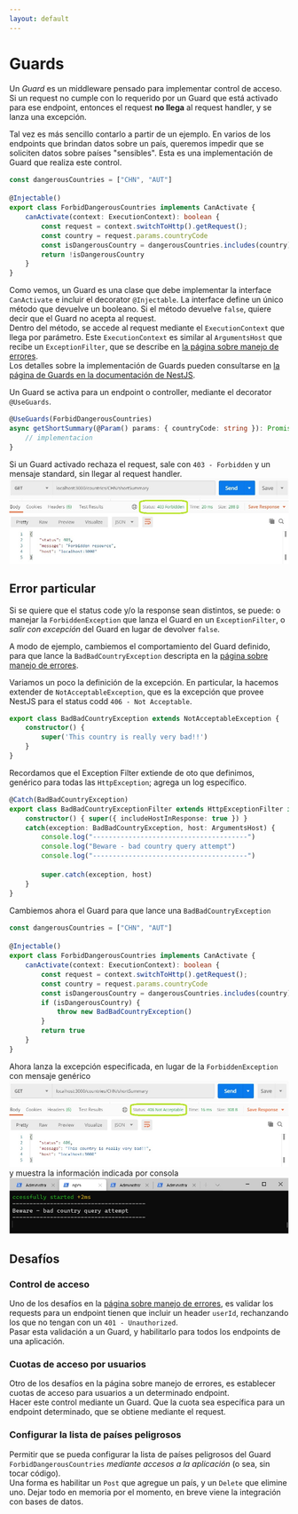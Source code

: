 ```yaml
---
layout: default
---
```


# Guards

Un _Guard_ es un middleware pensado para implementar control de acceso. Si un request no cumple con lo requerido por un Guard que está activado para ese endpoint, entonces el request **no llega** al request handler, y se lanza una excepción.

Tal vez es más sencillo contarlo a partir de un ejemplo. En varios de los endpoints que brindan datos sobre un país, queremos impedir que se soliciten datos sobre países "sensibles".
Esta es una implementación de Guard que realiza este control.
``` typescript
const dangerousCountries = ["CHN", "AUT"]

@Injectable()
export class ForbidDangerousCountries implements CanActivate {
    canActivate(context: ExecutionContext): boolean {
        const request = context.switchToHttp().getRequest();
        const country = request.params.countryCode
        const isDangerousCountry = dangerousCountries.includes(country)
        return !isDangerousCountry
    }
}
``` 
Como vemos, un Guard es una clase que debe implementar la interface `CanActivate` e incluir el decorator `@Injectable`. La interface define un único método que devuelve un booleano. Si el método devuelve `false`, quiere decir que el Guard no acepta al request.  
Dentro del método, se accede al request mediante el `ExecutionContext` que llega por parámetro. Este `ExecutionContext` es similar al `ArgumentsHost` que recibe un `ExceptionFilter`, que se describe en [la página sobre manejo de errores](./manejo-de-errores).  
Los detalles sobre la implementación de Guards pueden consultarse en [la página de Guards en la documentación de NestJS](https://docs.nestjs.com/guards).

Un Guard se activa para un endpoint o controller, mediante el decorator `@UseGuards`.
``` typescript
@UseGuards(ForbidDangerousCountries)
async getShortSummary(@Param() params: { countryCode: string }): Promise<CountryShortSummary> {
    // implementacion
}
```

Si un Guard activado rechaza el request, sale con `403 - Forbidden` y un mensaje standard, sin llegar al request handler.
![error con guard que devuelve false](./images/guard-standard-error.jpg)

## Error particular

Si se quiere que el status code y/o la response sean distintos, se puede: o manejar la `ForbiddenException` que lanza el Guard en un `ExceptionFilter`, o _salir con excepción_ del Guard en lugar de devolver `false`.

A modo de ejemplo, cambiemos el comportamiento del Guard definido, para que lance la `BadBadCountryException` descripta en la [página sobre manejo de errores](./manejo-de-errores).

Variamos un poco la definición de la excepción. En particular, la hacemos extender de `NotAcceptableException`, que es la excepción que provee NestJS para el status codd `406 - Not Acceptable`.
``` typescript
export class BadBadCountryException extends NotAcceptableException {
    constructor() {
        super('This country is really very bad!!')
    }
}
```

Recordamos que el Exception Filter extiende de oto que definimos, genérico para todas las `HttpException`; agrega un log específico.
``` typescript
@Catch(BadBadCountryException)
export class BadBadCountryExceptionFilter extends HttpExceptionFilter implements ExceptionFilter<BadBadCountryException> {
    constructor() { super({ includeHostInResponse: true }) }
    catch(exception: BadBadCountryException, host: ArgumentsHost) {
        console.log("---------------------------------------")
        console.log("Beware - bad country query attempt")
        console.log("---------------------------------------")

        super.catch(exception, host)
    }
}
```

Cambiemos ahora el Guard para que lance una `BadBadCountryException`
``` typescript
const dangerousCountries = ["CHN", "AUT"]

@Injectable()
export class ForbidDangerousCountries implements CanActivate {
    canActivate(context: ExecutionContext): boolean {
        const request = context.switchToHttp().getRequest();
        const country = request.params.countryCode
        const isDangerousCountry = dangerousCountries.includes(country)
        if (isDangerousCountry) {
            throw new BadBadCountryException()
        }
        return true
    }
}
``` 

Ahora lanza la excepción especificada, en lugar de la `ForbiddenException` con mensaje genérico
![error con guard que que lanza excepción específica](./images/guard-custom-error.jpg)
y muestra la información indicada por consola
![consola con guard que que lanza excepción específica](./images/guard-custom-error-console.jpg)


## Desafíos

### Control de acceso
Uno de los desafíos en la [página sobre manejo de errores](./manejo-de-errores), es validar los requests para un endpoint tienen que incluir un header `userId`, rechanzando los que no tengan con un `401 - Unauthorized`.  
Pasar esta validación a un Guard, y habilitarlo para todos los endpoints de una aplicación.

### Cuotas de acceso por usuarios
Otro de los desafíos en la página sobre manejo de errores, es establecer cuotas de acceso para usuarios a un determinado endpoint.  
Hacer este control mediante un Guard. Que la cuota sea específica para un endpoint determinado, que se obtiene mediante el request.

### Configurar la lista de países peligrosos
Permitir que se pueda configurar la lista de países peligrosos del Guard `ForbidDangerousCountries` _mediante accesos a la aplicación_ (o sea, sin tocar código).  
Una forma es habilitar un `Post` que agregue un país, y un `Delete` que elimine uno. Dejar todo en memoria por el momento, en breve viene la integración con bases de datos.

